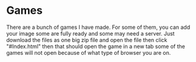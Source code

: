 # Games
There are a bunch of games I have made. For some of them, you can add your image some are fully ready and some may need a server.
Just download the files as one big zip file and open the file then click "#Index.html" then that should open the game in a new tab some of the games will not open because of what type of browser you are on.
